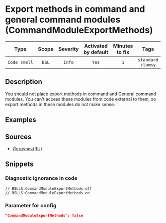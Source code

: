 # Export methods in command and general command modules (CommandModuleExportMethods)

 Type | Scope | Severity | Activated<br>by default | Minutes<br>to fix | Tags 
 :-: | :-: | :-: | :-: | :-: | :-: 
 `Code smell` | `BSL` | `Info` | `Yes` | `1` | `standard`<br>`clumsy` 

<!-- Блоки выше заполняются автоматически, не трогать -->
## Description
You should not place export methods in command and General command modules. You can't access these modules
from code external to them, so export methods in these modules do not make sense.

## Examples
<!-- В данном разделе приводятся примеры, на которые диагностика срабатывает, а также можно привести пример, как можно исправить ситуацию -->

## Sources

* [Источник(RU)](https://its.1c.ru/db/v8std/content/544/hdoc)

## Snippets

<!-- Блоки ниже заполняются автоматически, не трогать -->
### Diagnostic ignorance in code

```bsl
// BSLLS:CommandModuleExportMethods-off
// BSLLS:CommandModuleExportMethods-on
```

### Parameter for config

```json
"CommandModuleExportMethods": false
```
